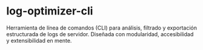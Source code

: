# log-optimizer-cli
Herramienta de línea de comandos (CLI) para análisis, filtrado y exportación estructurada de logs de servidor. Diseñada con modularidad, accesibilidad y extensibilidad en mente.
